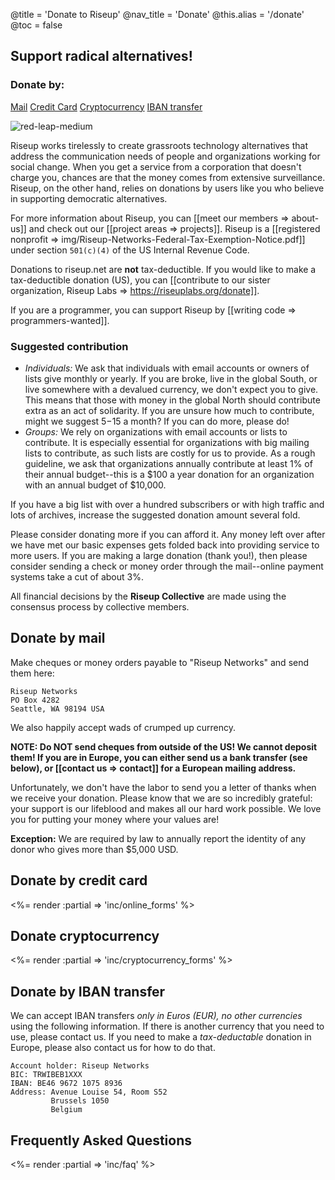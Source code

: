 @title = 'Donate to Riseup'
@nav_title = 'Donate'
@this.alias = '/donate'
@toc = false

## Support radical alternatives!

### Donate by:

<a class="btn btn-default" href="#donate-by-mail">Mail</a> <a class="btn btn-default" href="#donate-by-credit-card">Credit Card</a> <a class="btn btn-default" href="#donate-cryptocurrency">Cryptocurrency</a> <a class="btn btn-default" href="#donate-by-iban-transfer">IBAN transfer</a>

<p class="pull-right"><img class="image-right" src="img/red-leap-medium.jpg" alt="red-leap-medium"></p>

Riseup works tirelessly to create grassroots technology alternatives that address the communication needs of people and organizations working for social change. When you get a service from a corporation that doesn't charge you, chances are that the money comes from extensive surveillance. Riseup, on the other hand, relies on donations by users like you who believe in supporting democratic alternatives.

For more information about Riseup, you can [[meet our members => about-us]] and check out our [[project areas => projects]]. Riseup is a [[registered nonprofit => img/Riseup-Networks-Federal-Tax-Exemption-Notice.pdf]] under section `501(c)(4)` of the US Internal Revenue Code.

Donations to riseup.net are **not** tax-deductible. If you would like to make a tax-deductible donation (US), you can [[contribute to our sister organization, Riseup Labs => https://riseuplabs.org/donate]].

If you are a programmer, you can support Riseup by [[writing code => programmers-wanted]].

### Suggested contribution

* *Individuals:* We ask that individuals with email accounts or owners of lists give monthly or yearly. If you are broke, live in the global South, or live somewhere with a devalued currency, we don't expect you to give. This means that those with money in the global North should contribute extra as an act of solidarity. If you are unsure how much to contribute, might we suggest $5-$15 a month? If you can do more, please do!
* *Groups:* We rely on organizations with email accounts or lists to contribute. It is especially essential for organizations with big mailing lists to contribute, as such lists are costly for us to provide. As a rough guideline, we ask that organizations annually contribute at least 1% of their annual budget--this is a $100 a year donation for an organization with an annual budget of $10,000.

If you have a big list with over a hundred subscribers or with high traffic and lots of archives, increase the suggested donation amount several fold.

Please consider donating more if you can afford it. Any money left over after we have met our basic expenses gets folded back into providing service to more users. If you are making a large donation (thank you!), then please consider sending a check or money order through the mail--online payment systems take a cut of about 3%.

All financial decisions by the **Riseup Collective** are made using the consensus process by collective members.


## Donate by mail

Make cheques or money orders payable to "Riseup Networks" and send them here:

	Riseup Networks
	PO Box 4282
	Seattle, WA 98194 USA

We also happily accept wads of crumped up currency.

**NOTE: Do NOT send cheques from outside of the US! We cannot deposit them! If you are in Europe, you can either send us a bank transfer (see below), or [[contact us => contact]] for a European mailing address.**

Unfortunately, we don't have the labor to send you a letter of thanks when we receive your donation. Please know that we are so incredibly grateful: your support is our lifeblood and makes all our hard work possible. We love you for putting your money where your values are! 

**Exception:** We are required by law to annually report the identity of any donor who gives more than $5,000 USD.

## Donate by credit card

<%= render :partial => 'inc/online_forms' %>

## Donate cryptocurrency

<%= render :partial => 'inc/cryptocurrency_forms' %>

## Donate by IBAN transfer

We can accept IBAN transfers *only in Euros (EUR), no other currencies* using the following information. If there is another currency that you need to use, please contact us. If you need to make a *tax-deductable* donation in Europe, please also contact us for how to do that. 

    Account holder: Riseup Networks
    BIC: TRWIBEB1XXX
    IBAN: BE46 9672 1075 8936
    Address: Avenue Louise 54, Room S52
             Brussels 1050
             Belgium

## Frequently Asked Questions

<%= render :partial => 'inc/faq' %>
